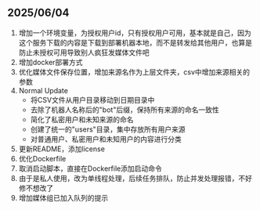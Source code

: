## 2025/06/04

1. 增加一个环境变量，为授权用户id，只有授权用户可用，基本就是自己，因为这个服务下载的内容是下载到部署机器本地，而不是转发给其他用户，也算是防止未授权可用导致别人疯狂发媒体文件吧
2. 增加docker部署方式
3. 优化媒体文件保存位置，增加来源名作为上层文件夹，csv中增加来源相关的参数
4. Normal Update
   - 将CSV文件从用户目录移动到日期目录中
   - 去除了机器人名称后的"bot"后缀，保持所有来源的命名一致性
   - 简化了私密用户和未知来源的命名
   - 创建了统一的"users"目录，集中存放所有用户来源
   - 对普通用户、私密用户和未知用户的内容进行分类
5. 更新README，添加license
6. 优化Dockerfile
7. 取消启动脚本，直接在Dockerfile添加启动命令
8. 由于是私人使用，改为单线程处理，后续任务排队，防止并发处理报错，不好修不想改了
9. 增加媒体组已加入队列的提示

